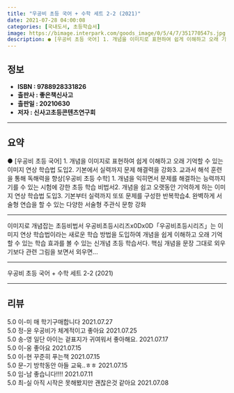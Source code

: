 ```yaml
---
title: "우공비 초등 국어 + 수학 세트 2-2 (2021)"
date: 2021-07-28 04:00:08
categories: [국내도서, 초등학습서]
image: https://bimage.interpark.com/goods_image/0/5/4/7/351770547s.jpg
description: ● [우공비 초등 국어] 1. 개념을 이미지로 표현하여 쉽게 이해하고 오래 기억할 수 있는 이미지 연상 학습법 도입2. 기본에서 실력까지 문제 해결력을 강화3. 교과서 해석 훈련을 통해 독해력을 향상[우공비 초등 수학] 1. 개념을 익히면서 문제를 해결하는 능력까지 기를 수 있는 시험
---
```


## **정보**

- **ISBN : 9788928331826**
- **출판사 : 좋은책신사고**
- **출판일 : 20210630**
- **저자 : 신사고초등콘텐츠연구회**

------



## **요약**

●  [우공비 초등 국어] 1. 개념을 이미지로 표현하여 쉽게 이해하고 오래 기억할 수 있는 이미지 연상 학습법 도입2. 기본에서 실력까지 문제 해결력을 강화3. 교과서 해석 훈련을 통해 독해력을 향상[우공비 초등 수학] 1. 개념을 익히면서 문제를 해결하는 능력까지 기를 수 있는 시험에 강한 초등 학습 비법서2. 개념을 쉽고 오랫동안 기억하게 하는 이미지 연상 학습법 도입3. 기본부터 실력까지 또또 문제를 구성한 반복학습4. 완벽하게 서술형 연습을 할 수 있는 다양한 서술형 주관식 문항 강화

------

이미지로 개념잡는 초등비법서 우공비초등시리즈x0Dx0D「우공비초등시리즈」는 이미지 연상 학습법이라는 새로운 학습 방법을 도입하여 개념을 쉽게 이해하고 오래 기억할 수 있는 학습 효과를 볼 수 있는 신개념 초등 학습서다. 핵심 개념을 문장 그대로 외우기보다 관련 그림을 보면서 외우면... 

------


우공비 초등 국어 + 수학 세트 2-2 (2021) 

------


## **리뷰** 

5.0 이-미 매 학기구매합니다 2021.07.27 <br/>5.0 정-윤 우공비가 체계적이고 좋아요 2021.07.25 <br/>5.0 송-영 일단 아이는 겉표지가 귀여워서 좋아해요. 2021.07.17 <br/>5.0 이-웅 좋아요 2021.07.15 <br/>5.0 이-현 꾸준히 푸는책 2021.07.15 <br/>5.0 문-기 방학동안 아들 교육..ㅎㅎ 2021.07.15 <br/>5.0 임-남 좋습니다!!!! 2021.07.11 <br/>5.0 최-실 아직 시작은 못해봤지만 괜찮은것 같아요 2021.07.08 <br/>
